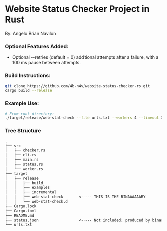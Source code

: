 # Website Status Checker Project in Rust

By: Angelo Brian Navilon
### Optional Features Added:
- Optional --retries <N> (default = 0) additional attempts after a failure, with a 100 ms pause between attempts.

### Build Instructions:
```sh
git clone https://github.com/4b-n4v/website-status-checker-rs.git
cargo build --release
```
### Example Use:
```sh
# From root directory:
./target/release/web-stat-check --file urls.txt --workers 4 --timeout 3 --retries 5
```
### Tree Structure
```txt
.
├── src
│   ├── checker.rs
│   ├── cli.rs
│   ├── main.rs
│   ├── status.rs
│   └── worker.rs
├── target
│   ├── release
│   │   ├── build
│   │   ├── examples
│   │   ├── incremental
│   │   ├── web-stat-check       <----- THIS IS THE BINAAAAAARY
│   │   └── web-stat-check.d
├── Cargo.lock
├── Cargo.toml
├── README.md
├── status.json                  <----- Not included; produced by binary.
└── urls.txt
```
